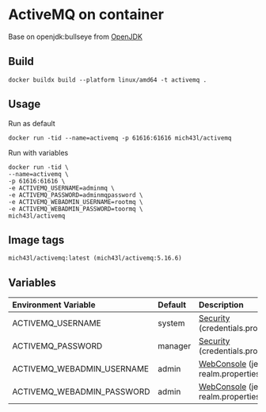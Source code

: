 # ActiveMQ on container 

Base on openjdk:bullseye from [OpenJDK](https://hub.docker.com/_/openjdk) 

## Build 
```
docker buildx build --platform linux/amd64 -t activemq .
```

## Usage

Run as default
```
docker run -tid --name=activemq -p 61616:61616 mich43l/activemq
```

Run with variables
```
docker run -tid \
--name=activemq \
-p 61616:61616 \
-e ACTIVEMQ_USERNAME=adminmq \
-e ACTIVEMQ_PASSWORD=adminmqpassword \
-e ACTIVEMQ_WEBADMIN_USERNAME=rootmq \
-e ACTIVEMQ_WEBADMIN_PASSWORD=toormq \
mich43l/activemq
```

## Image tags
```
mich43l/activemq:latest (mich43l/activemq:5.16.6)
```

## Variables

| Environment Variable                    | Default | Description                                                                  |
|:----------------------------------------|:--------|:-----------------------------------------------------------------------------|
| ACTIVEMQ_USERNAME                       | system  | [Security](https://activemq.apache.org/security) (credentials.properties)    |
| ACTIVEMQ_PASSWORD                       | manager | [Security](https://activemq.apache.org/security) (credentials.properties)    |
| ACTIVEMQ_WEBADMIN_USERNAME              | admin   | [WebConsole](https://activemq.apache.org/security) (jetty-realm.properties)  |
| ACTIVEMQ_WEBADMIN_PASSWORD              | admin   | [WebConsole](https://activemq.apache.org/security) (jetty-realm.properties)  |